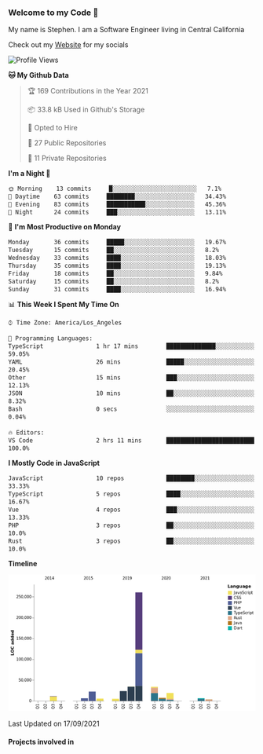 ### Welcome to my Code 👋

My name is Stephen. I am a Software Engineer living in Central California

Check out my [Website](https://snipey.dev) for my socials

<!--START_SECTION:waka-->
![Profile Views](http://img.shields.io/badge/Profile%20Views-0-blue)

**🐱 My Github Data** 

> 🏆 169 Contributions in the Year 2021
 > 
> 📦 33.8 kB Used in Github's Storage 
 > 
> 💼 Opted to Hire
 > 
> 📜 27 Public Repositories 
 > 
> 🔑 11 Private Repositories  
 > 
**I'm a Night 🦉** 

```text
🌞 Morning    13 commits     █░░░░░░░░░░░░░░░░░░░░░░░░   7.1% 
🌆 Daytime    63 commits     ████████░░░░░░░░░░░░░░░░░   34.43% 
🌃 Evening    83 commits     ███████████░░░░░░░░░░░░░░   45.36% 
🌙 Night      24 commits     ███░░░░░░░░░░░░░░░░░░░░░░   13.11%

```
📅 **I'm Most Productive on Monday** 

```text
Monday       36 commits     █████░░░░░░░░░░░░░░░░░░░░   19.67% 
Tuesday      15 commits     ██░░░░░░░░░░░░░░░░░░░░░░░   8.2% 
Wednesday    33 commits     ████░░░░░░░░░░░░░░░░░░░░░   18.03% 
Thursday     35 commits     ████░░░░░░░░░░░░░░░░░░░░░   19.13% 
Friday       18 commits     ██░░░░░░░░░░░░░░░░░░░░░░░   9.84% 
Saturday     15 commits     ██░░░░░░░░░░░░░░░░░░░░░░░   8.2% 
Sunday       31 commits     ████░░░░░░░░░░░░░░░░░░░░░   16.94%

```


📊 **This Week I Spent My Time On** 

```text
⌚︎ Time Zone: America/Los_Angeles

💬 Programming Languages: 
TypeScript               1 hr 17 mins        ██████████████░░░░░░░░░░░   59.05% 
YAML                     26 mins             █████░░░░░░░░░░░░░░░░░░░░   20.45% 
Other                    15 mins             ███░░░░░░░░░░░░░░░░░░░░░░   12.13% 
JSON                     10 mins             ██░░░░░░░░░░░░░░░░░░░░░░░   8.32% 
Bash                     0 secs              ░░░░░░░░░░░░░░░░░░░░░░░░░   0.04%

🔥 Editors: 
VS Code                  2 hrs 11 mins       █████████████████████████   100.0%

```

**I Mostly Code in JavaScript** 

```text
JavaScript               10 repos            ████████░░░░░░░░░░░░░░░░░   33.33% 
TypeScript               5 repos             ████░░░░░░░░░░░░░░░░░░░░░   16.67% 
Vue                      4 repos             ███░░░░░░░░░░░░░░░░░░░░░░   13.33% 
PHP                      3 repos             ██░░░░░░░░░░░░░░░░░░░░░░░   10.0% 
Rust                     3 repos             ██░░░░░░░░░░░░░░░░░░░░░░░   10.0%

```


**Timeline**

![Chart not found](https://raw.githubusercontent.com/Snipey/Snipey/master/charts/bar_graph.png) 


 Last Updated on 17/09/2021
<!--END_SECTION:waka-->

#### Projects involved in
